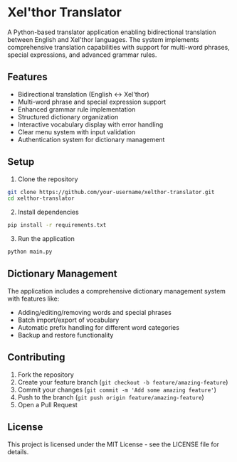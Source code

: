 # Xel'thor Translator

A Python-based translator application enabling bidirectional translation between English and Xel'thor languages. The system implements comprehensive translation capabilities with support for multi-word phrases, special expressions, and advanced grammar rules.

## Features

- Bidirectional translation (English ↔ Xel'thor)
- Multi-word phrase and special expression support
- Enhanced grammar rule implementation
- Structured dictionary organization
- Interactive vocabulary display with error handling
- Clear menu system with input validation
- Authentication system for dictionary management

## Setup

1. Clone the repository
```bash
git clone https://github.com/your-username/xelthor-translator.git
cd xelthor-translator
```

2. Install dependencies
```bash
pip install -r requirements.txt
```

3. Run the application
```bash
python main.py
```

## Dictionary Management

The application includes a comprehensive dictionary management system with features like:
- Adding/editing/removing words and special phrases
- Batch import/export of vocabulary
- Automatic prefix handling for different word categories
- Backup and restore functionality

## Contributing

1. Fork the repository
2. Create your feature branch (`git checkout -b feature/amazing-feature`)
3. Commit your changes (`git commit -m 'Add some amazing feature'`)
4. Push to the branch (`git push origin feature/amazing-feature`)
5. Open a Pull Request

## License

This project is licensed under the MIT License - see the LICENSE file for details.
